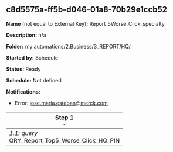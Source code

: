 ## c8d5575a-ff5b-d046-01a8-70b29e1ccb52

**Name** (not equal to External Key)**:** Report_5Worse_Click_specialty

**Description:** n/a

**Folder:** my automations/2.Business/3_REPORT/HQ/

**Started by:** Schedule

**Status:** Ready

**Schedule:** Not defined

**Notifications:**

* Error: jose.maria.esteban@merck.com

| Step 1<br>_<small>-</small>_ |
| --- |
| _1.1: query_<br>QRY_Report_Top5_Worse_Click_HQ_PIN |
